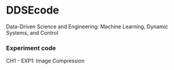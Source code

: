 # DDSEcode
Data-Driven Science and Engineering: Machine Learning, Dynamic Systems, and Control





### Experiment code

CH1 - EXP1: Image Compression

